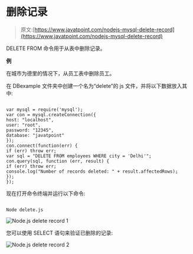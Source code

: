 # 删除记录

> 原文:[https://www.javatpoint.com/nodejs-mysql-delete-record](https://www.javatpoint.com/nodejs-mysql-delete-record)

DELETE FROM 命令用于从表中删除记录。

**例**

在城市为德里的情况下，从员工表中删除员工。

在 DBexample 文件夹中创建一个名为“delete”的 js 文件，并将以下数据放入其中:

```

var mysql = require('mysql');
var con = mysql.createConnection({
host: "localhost",
user: "root",
password: "12345",
database: "javatpoint"
});
con.connect(function(err) {
if (err) throw err;
var sql = "DELETE FROM employees WHERE city = 'Delhi'";
con.query(sql, function (err, result) {
if (err) throw err;
console.log("Number of records deleted: " + result.affectedRows);
});
});

```

现在打开命令终端并运行以下命令:

```

Node delete.js

```

![Node.js delete record 1](../Images/82696816fed22642fc6aafbc3be74470.png)

您可以使用 SELECT 语句来验证已删除的记录:

![Node.js delete record 2](../Images/df7c6d43a3f983cb3a4f60d167746da8.png)